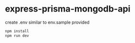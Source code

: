 # express-prisma-mongodb-api


create .env similar to env.sample provided 

```sh
npm install
npm run dev
```
